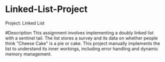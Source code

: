 # Linked-List-Project
Project: Linked List

#Description
This assignment involves implementing a doubly linked list with a sentinel tail. The list stores a survey and its data on whether people think "Cheese Cake" is a pie or cake. This project manually implements the list to understand its inner workings, including error handling and dynamic memory management.
